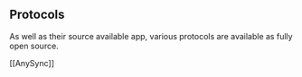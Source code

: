 ## Protocols

As well as their source available app, various protocols are available as fully open source. 

[[AnySync]]